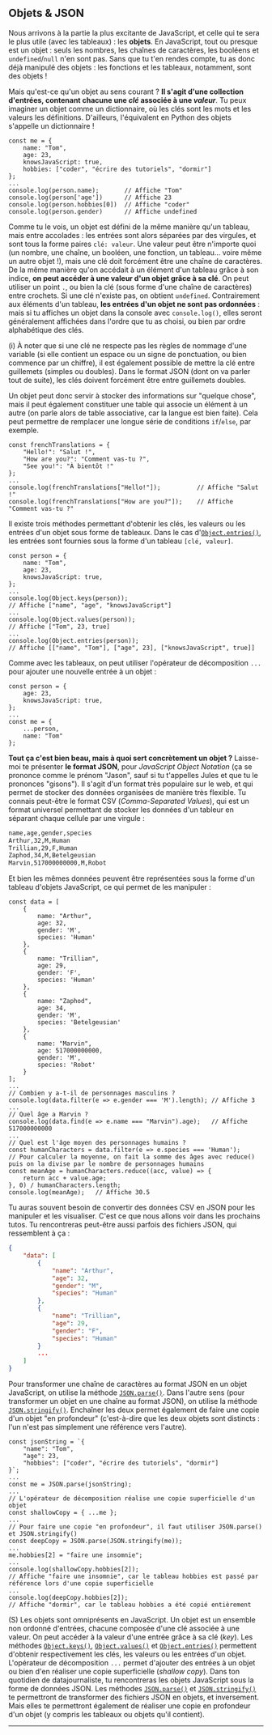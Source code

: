 ## Objets & JSON

Nous arrivons à la partie la plus excitante de JavaScript, et celle qui te sera le plus utile (avec les tableaux) : les **objets**. En JavaScript, tout ou presque est un objet : seuls les nombres, les chaînes de caractères, les booléens et `undefined`/`null` n'en sont pas. Sans que tu t'en rendes compte, tu as donc déjà manipulé des objets : les fonctions et les tableaux, notamment, sont des objets !

Mais qu'est-ce qu'un objet au sens courant ? **Il s'agit d'une collection d'entrées, contenant chacune une _clé_ associée à une _valeur_**. Tu peux imaginer un objet comme un dictionnaire, où les clés sont les mots et les valeurs les définitions. D'ailleurs, l'équivalent en Python des objets s'appelle un dictionnaire !

~~~
const me = {
	name: "Tom",
	age: 23,
	knowsJavaScript: true,
	hobbies: ["coder", "écrire des tutoriels", "dormir"]
};
...
console.log(person.name);		// Affiche "Tom"
console.log(person['age'])		// Affiche 23
console.log(person.hobbies[0])	// Affiche "coder"
console.log(person.gender)		// Affiche undefined
~~~

Comme tu le vois, un objet est défini de la même manière qu'un tableau, mais entre accolades : les entrées sont alors séparées par des virgules, et sont tous la forme  paires `clé: valeur`. Une valeur peut être n'importe quoi (un nombre, une chaîne, un booléen, une fonction, un tableau... voire même un autre objet !), mais une clé doit forcément être une chaîne de caractères. De la même manière qu'on accédait à un élément d'un tableau grâce à son indice, **on peut accéder à une valeur d'un objet grâce à sa clé**. On peut utiliser un point `.`, ou bien la clé (sous forme d'une chaîne de caractères) entre crochets. Si une clé n'existe pas, on obtient `undefined`. Contrairement aux éléments d'un tableau, **les entrées d'un objet ne sont pas ordonnées** : mais si tu affiches un objet dans la console avec `console.log()`, elles seront généralement affichées dans l'ordre que tu as choisi, ou bien par ordre alphabétique des clés.

(i) À noter que si une clé ne respecte pas les règles de nommage d'une variable (si elle contient un espace ou un signe de ponctuation, ou bien commence par un chiffre), il est également possible de mettre la clé entre guillemets (simples ou doubles).
Dans le format JSON (dont on va parler tout de suite), les clés doivent forcément être entre guillemets doubles.

Un objet peut donc servir à stocker des informations sur "quelque chose", mais il peut également constituer une table qui associe un élément à un autre (on parle alors de table associative, car la langue est bien faite). Cela peut permettre de remplacer une longue série de conditions `if`/`else`, par exemple.

~~~
const frenchTranslations = {
	"Hello!": "Salut !",
	"How are you?": "Comment vas-tu ?",
	"See you!": "À bientôt !"
};
...
console.log(frenchTranslations["Hello!"]);			// Affiche "Salut !"
console.log(frenchTranslations["How are you?"]);	// Affiche "Comment vas-tu ?"
~~~

Il existe trois méthodes permettant d'obtenir les clés, les valeurs ou les entrées d'un objet sous forme de tableaux. Dans le cas d'[`Object.entries()`](https://developer.mozilla.org/fr/docs/Web/JavaScript/Reference/Objets_globaux/Object/entries), les entrées sont fournies sous la forme d'un tableau `[clé, valeur]`.

~~~
const person = {
	name: "Tom",
	age: 23,
	knowsJavaScript: true,
};
...
console.log(Object.keys(person));
// Affiche ["name", "age", "knowsJavaScript"]
...
console.log(Object.values(person));
// Affiche ["Tom", 23, true]
...
console.log(Object.entries(person));
// Affiche [["name", "Tom"], ["age", 23], ["knowsJavaScript", true]]
~~~

Comme avec les tableaux, on peut utiliser l'opérateur de décomposition `...` pour ajouter une nouvelle entrée à un objet :

~~~
const person = {
	age: 23,
	knowsJavaScript: true,
};
...
const me = {
	...person,
	name: "Tom"
};
~~~

**Tout ça c'est bien beau, mais à quoi sert concrètement un objet ?** Laisse-moi te présenter **le format JSON**, pour _JavaScript Object Notation_ (ça se prononce comme le prénom "Jason", sauf si tu t'appelles Jules et que tu le prononces "gisons"). Il s'agit d'un format très populaire sur le web, et qui permet de stocker des données organisées de manière très flexible. Tu connais peut-être le format CSV (_Comma-Separated Values_), qui est un format universel permettant de stocker les données d'un tableur en séparant chaque cellule par une virgule :

~~~txt
name,age,gender,species
Arthur,32,M,Human
Trillian,29,F,Human
Zaphod,34,M,Betelgeusian
Marvin,517000000000,M,Robot
~~~

Et bien les mêmes données peuvent être représentées sous la forme d'un tableau d'objets JavaScript, ce qui permet de les manipuler :

~~~
const data = [
	{
		name: "Arthur",
		age: 32,
		gender: 'M',
		species: 'Human'
	},
	{
		name: "Trillian",
		age: 29,
		gender: 'F',
		species: 'Human'
	},
	{
		name: "Zaphod",
		age: 34,
		gender: 'M',
		species: 'Betelgeusian'
	},
	{
		name: "Marvin",
		age: 517000000000,
		gender: 'M',
		species: 'Robot'
	}
];
...
// Combien y a-t-il de personnages masculins ?
console.log(data.filter(e => e.gender === 'M').length);	// Affiche 3
...
// Quel âge a Marvin ?
console.log(data.find(e => e.name === "Marvin").age);	// Affiche 517000000000
...
// Quel est l'âge moyen des personnages humains ?
const humanCharacters = data.filter(e => e.species === 'Human');
// Pour calculer la moyenne, on fait la somme des âges avec reduce() puis on la divise par le nombre de personnages humains
const meanAge = humanCharacters.reduce((acc, value) => {
	return acc + value.age;
}, 0) / humanCharacters.length;
console.log(meanAge);	// Affiche 30.5
~~~

Tu auras souvent besoin de convertir des données CSV en JSON pour les manipuler et les visualiser. C'est ce que nous allons voir dans les prochains tutos. Tu rencontreras peut-être aussi parfois des fichiers JSON, qui ressemblent à ça :

~~~json
{
	"data": [
		{
			"name": "Arthur",
			"age": 32,
			"gender": "M",
			"species": "Human"
		},
		{
			"name": "Trillian",
			"age": 29,
			"gender": "F",
			"species": "Human"
		}
		...
	]
}
~~~

Pour transformer une chaîne de caractères au format JSON en un objet JavaScript, on utilise la méthode [`JSON.parse()`](https://developer.mozilla.org/fr/docs/Web/JavaScript/Reference/Objets_globaux/JSON/parse). Dans l'autre sens (pour transformer un objet en une chaîne au format JSON), on utilise la méthode [`JSON.stringify()`](https://developer.mozilla.org/fr/docs/Web/JavaScript/Reference/Objets_globaux/JSON/stringify). Enchaîner les deux permet également de faire une copie d'un objet "en profondeur" (c'est-à-dire que les deux objets sont distincts : l'un n'est pas simplement une référence vers l'autre).

~~~
const jsonString = `{
	"name": "Tom",
	"age": 23,
	"hobbies": ["coder", "écrire des tutoriels", "dormir"]
}`;
...
const me = JSON.parse(jsonString);
...
// L'opérateur de décomposition réalise une copie superficielle d'un objet
const shallowCopy = { ...me };
...
// Pour faire une copie "en profondeur", il faut utiliser JSON.parse() et JSON.stringify()
const deepCopy = JSON.parse(JSON.stringify(me));
...
me.hobbies[2] = "faire une insomnie";
...
console.log(shallowCopy.hobbies[2]);
// Affiche "faire une insomnie", car le tableau hobbies est passé par référence lors d'une copie superficielle
...
console.log(deepCopy.hobbies[2]);
// Affiche "dormir", car le tableau hobbies a été copié entièrement
~~~

(S) Les objets sont omniprésents en JavaScript. Un objet est un ensemble non ordonné d'entrées, chacune composée d'une clé associée à une valeur. On peut accéder à la valeur d'une entrée grâce à sa clé (_key_).
Les méthodes [`Object.keys()`](https://developer.mozilla.org/fr/docs/Web/JavaScript/Reference/Objets_globaux/Object/keys), [`Object.values()`](https://developer.mozilla.org/fr/docs/Web/JavaScript/Reference/Objets_globaux/Object/values) et [`Object.entries()`](https://developer.mozilla.org/fr/docs/Web/JavaScript/Reference/Objets_globaux/Object/entries) permettent d'obtenir respectivement les clés, les valeurs ou les entrées d'un objet.
L'opérateur de décomposition `...` permet d'ajouter des entrées à un objet ou bien d'en réaliser une copie superficielle (_shallow copy_).
Dans ton quotidien de datajournaliste, tu rencontreras les objets JavaScript sous la forme de données JSON. Les méthodes [`JSON.parse()`](https://developer.mozilla.org/fr/docs/Web/JavaScript/Reference/Objets_globaux/JSON/parse) et [`JSON.stringify()`](https://developer.mozilla.org/fr/docs/Web/JavaScript/Reference/Objets_globaux/JSON/stringify) te permettront de transformer des fichiers JSON en objets, et inversement. Mais elles te permettront également de réaliser une copie en profondeur d'un objet (y compris les tableaux ou objets qu'il contient).

***
